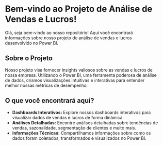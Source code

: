 # Bem-vindo ao Projeto de Análise de Vendas e Lucros!

Olá, seja bem-vindo ao nosso repositório! Aqui você encontrará informações sobre nosso projeto de análise de vendas e lucros desenvolvido no Power BI.

## Sobre o Projeto

Nosso projeto visa fornecer insights valiosos sobre as vendas e lucros de nossa empresa. Utilizando o Power BI, uma ferramenta poderosa de análise de dados, criamos visualizações intuitivas e interativas para entender melhor nossas métricas de desempenho.

## O que você encontrará aqui?

- **Dashboards Interativos:** Explore nossos dashboards interativos para visualizar dados de vendas e lucros de forma dinâmica.
- **Análises Detalhadas:** Encontre análises detalhadas sobre tendências de vendas, sazonalidade, segmentação de clientes e muito mais.
- **Informações Técnicas:** Compartilhamos informações sobre como os dados foram coletados, transformados e visualizados no Power BI.
